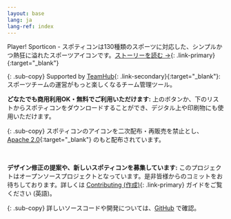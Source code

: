 ```yaml
---
layout: base
lang: ja
lang-ref: index
---
```


<article markdown="1">

Player! Sporticon - スポティコンは130種類のスポーツに対応した、シンプルかつ熱狂に溢れたスポーツアイコンです。[ストーリーを読む →](https://www.pr-table.com/ookami/stories/23551){: .link-primary}{:target="_blank"}

{: .sub-copy}
Supported by [TeamHub](https://tmhub.jp/){: .link-secondary}{:target="_blank"}: スポーツチームの運営がもっと楽しくなるチーム管理ツール。

</article>

<article markdown="1">

**どなたでも商用利用OK・無料でご利用いただけます:** 上のボタンか、下のリストからスポティコンをダウンロードすることができ、デジタル上や印刷物にも使用いただけます。

{: .sub-copy}
スポティコンのアイコンを二次配布・再販売を禁止とし、[Apache 2.0](https://www.apache.org/licenses/LICENSE-2.0){:target="_blank"} のもと配布されています。

<br>

**デザイン修正の提案や、新しいスポティコンを募集しています:** このプロジェクトはオープンソースプロジェクトとなっています。是非皆様からのコミットをお待ちしております。詳しくは [Contributing (作成)](https://github.com/ookamiinc/Sporticon/master/documentation/contributing.md){: .link-primary} ガイドをご覧ください (英語)。

{: .sub-copy}
詳しいソースコードや開発については、[GitHub](https://github.com/ookamiinc/sporticon) で確認。

</article>
